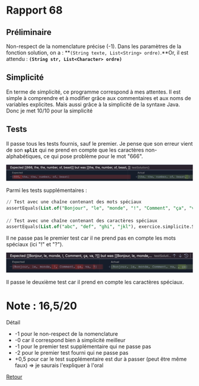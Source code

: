 # Rapport 68

## Préliminaire

Non-respect de la nomenclature précise (-1). Dans les paramètres de la fonction solution, on a : **`(String texte, List<String> ordre)`.**Or, il est attendu : **`(String str, List<Character> ordre)`**

## Simplicité

En terme de simplicité, ce programme correspond à mes attentes.  Il est simple à comprendre et à modifier grâce aux commentaires et aux noms de variables explicites.  Mais aussi grâce à la simplicité de la syntaxe Java. Donc je met 10/10 pour la simplicité

## Tests

Il passe tous les tests fournis, sauf le premier. Je pense que son erreur vient de son **`split`** qui ne prend en compte que les caractères non-alphabétiques, ce qui pose problème pour le mot "666".

![Untitled](./Rapport%2068/Untitled.png)

Parmi les tests supplémentaires :

```sql
// Test avec une chaîne contenant des mots spéciaux
assertEquals(List.of("Bonjour", "le", "monde", "!", "Comment", "ça", "va", "?"), exercice.simplicite.SimpliciteMeilleur.solution("Bonjour le monde! Comment ça va?", List.of("B", "l", "m", "C", "v")));

// Test avec une chaîne contenant des caractères spéciaux
assertEquals(List.of("abc", "def", "ghi", "jkl"), exercice.simplicite.SimpliciteMeilleur.solution("abc@def#ghi$jkl", List.of("a", "d", "g", "j")));
```

Il ne passe pas le premier test car il ne prend pas en compte les mots spéciaux (ici "!" et "?").

![Untitled](./Rapport%2068/Untitled%201.png)

Il passe le deuxième test car il prend en compte les caractères spéciaux.

# Note : 16,5/20

Détail

- -1 pour le non-respect de la nomenclature
- -0 car il correspond bien à simplicité meilleur
- -1 pour le premier test supplémentaire qui ne passe pas
- -2 pour le premier test fourni qui ne passe pas
- +0,5 pour car le test supplémentaire est dur à passer (peut être même faux) => je saurais l'expliquer à l'oral


[Retour](..//Simplicite%CC%81_meilleur.md)